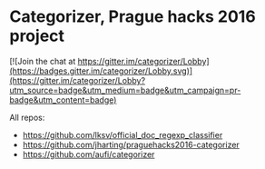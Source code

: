 # Categorizer, Prague hacks 2016 project

[![Join the chat at https://gitter.im/categorizer/Lobby](https://badges.gitter.im/categorizer/Lobby.svg)](https://gitter.im/categorizer/Lobby?utm_source=badge&utm_medium=badge&utm_campaign=pr-badge&utm_content=badge)

All repos:

* https://github.com/lksv/official_doc_regexp_classifier
* https://github.com/jharting/praguehacks2016-categorizer
* https://github.com/aufi/categorizer
